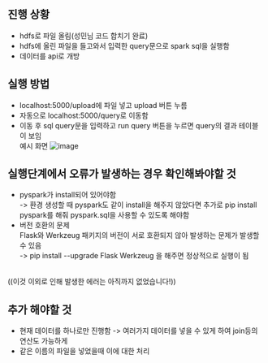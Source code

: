 ## 진행 상황
- hdfs로 파일 올림(성민님 코드 합치기 완료)
- hdfs에 올린 파일을 들고와서 입력한 query문으로 spark sql을 실행함
- 데이터를 api로 개방

## 실행 방법
- localhost:5000/upload에 파일 넣고 upload 버튼 누름
- 자동으로 localhost:5000/query로 이동함
- 이동 후 sql query문을 입력하고 run query 버튼을 누르면 query의 결과 테이블이 보임
<br>예시 화면
![image](https://github.com/user-attachments/assets/a755e2de-c5e6-4f54-9fe7-8007b5030223)

## 실행단계에서 오류가 발생하는 경우 확인해봐야할 것
- pyspark가 install되어 있어야함 
<br>-> 환경 생성할 때 pyspark도 같이 install을 해주지 않았다면 추가로 pip install pyspark를 해줘 pyspark.sql을 사용할 수 있도록 해야함
- 버전 호환의 문제
<br>Flask와 Werkzeug 패키지의 버전이 서로 호환되지 않아 발생하는 문제가 발생할 수 있음
<br>-> pip install --upgrade Flask Werkzeug 을 해주면 정상적으로 실행이 됨

<br>((이것 이외로 인해 발생한 에러는 아직까지 없었습니다!))

## 추가 해야할 것
- 현재 데이터를 하나로만 진행함 -> 여러가지 데이터를 넣을 수 있게 하여 join등의 연산도 가능하게
- 같은 이름의 파일을 넣었을때 이에 대한 처리
